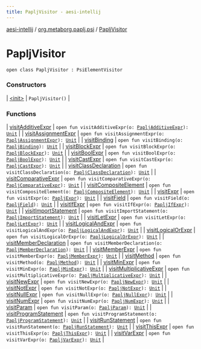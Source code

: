 ```yaml
---
title: PapljVisitor - aesi-intellij
---
```


[aesi-intellij](../../index.html) / [org.metaborg.paplj.psi](../index.html) / [PapljVisitor](.)

# PapljVisitor

`open class PapljVisitor : PsiElementVisitor`

### Constructors

| [&lt;init&gt;](-init-.html) | `PapljVisitor()` |

### Functions

| [visitAdditiveExpr](visit-additive-expr.html) | `open fun visitAdditiveExpr(o: `[`PapljAdditiveExpr`](../-paplj-additive-expr/index.html)`): `[`Unit`](https://kotlinlang.org/api/latest/jvm/stdlib/kotlin/-unit/index.html) |
| [visitAssignmentExpr](visit-assignment-expr.html) | `open fun visitAssignmentExpr(o: `[`PapljAssignmentExpr`](../-paplj-assignment-expr/index.html)`): `[`Unit`](https://kotlinlang.org/api/latest/jvm/stdlib/kotlin/-unit/index.html) |
| [visitBinding](visit-binding.html) | `open fun visitBinding(o: `[`PapljBinding`](../-paplj-binding/index.html)`): `[`Unit`](https://kotlinlang.org/api/latest/jvm/stdlib/kotlin/-unit/index.html) |
| [visitBlockExpr](visit-block-expr.html) | `open fun visitBlockExpr(o: `[`PapljBlockExpr`](../-paplj-block-expr/index.html)`): `[`Unit`](https://kotlinlang.org/api/latest/jvm/stdlib/kotlin/-unit/index.html) |
| [visitBoolExpr](visit-bool-expr.html) | `open fun visitBoolExpr(o: `[`PapljBoolExpr`](../-paplj-bool-expr/index.html)`): `[`Unit`](https://kotlinlang.org/api/latest/jvm/stdlib/kotlin/-unit/index.html) |
| [visitCastExpr](visit-cast-expr.html) | `open fun visitCastExpr(o: `[`PapljCastExpr`](../-paplj-cast-expr/index.html)`): `[`Unit`](https://kotlinlang.org/api/latest/jvm/stdlib/kotlin/-unit/index.html) |
| [visitClassDeclaration](visit-class-declaration.html) | `open fun visitClassDeclaration(o: `[`PapljClassDeclaration`](../-paplj-class-declaration/index.html)`): `[`Unit`](https://kotlinlang.org/api/latest/jvm/stdlib/kotlin/-unit/index.html) |
| [visitComparativeExpr](visit-comparative-expr.html) | `open fun visitComparativeExpr(o: `[`PapljComparativeExpr`](../-paplj-comparative-expr/index.html)`): `[`Unit`](https://kotlinlang.org/api/latest/jvm/stdlib/kotlin/-unit/index.html) |
| [visitCompositeElement](visit-composite-element.html) | `open fun visitCompositeElement(o: `[`PapljCompositeElement`](../-paplj-composite-element.html)`): `[`Unit`](https://kotlinlang.org/api/latest/jvm/stdlib/kotlin/-unit/index.html) |
| [visitExpr](visit-expr.html) | `open fun visitExpr(o: `[`PapljExpr`](../-paplj-expr/index.html)`): `[`Unit`](https://kotlinlang.org/api/latest/jvm/stdlib/kotlin/-unit/index.html) |
| [visitField](visit-field.html) | `open fun visitField(o: `[`PapljField`](../-paplj-field/index.html)`): `[`Unit`](https://kotlinlang.org/api/latest/jvm/stdlib/kotlin/-unit/index.html) |
| [visitIfExpr](visit-if-expr.html) | `open fun visitIfExpr(o: `[`PapljIfExpr`](../-paplj-if-expr/index.html)`): `[`Unit`](https://kotlinlang.org/api/latest/jvm/stdlib/kotlin/-unit/index.html) |
| [visitImportStatement](visit-import-statement.html) | `open fun visitImportStatement(o: `[`PapljImportStatement`](../-paplj-import-statement/index.html)`): `[`Unit`](https://kotlinlang.org/api/latest/jvm/stdlib/kotlin/-unit/index.html) |
| [visitLetExpr](visit-let-expr.html) | `open fun visitLetExpr(o: `[`PapljLetExpr`](../-paplj-let-expr/index.html)`): `[`Unit`](https://kotlinlang.org/api/latest/jvm/stdlib/kotlin/-unit/index.html) |
| [visitLogicalAndExpr](visit-logical-and-expr.html) | `open fun visitLogicalAndExpr(o: `[`PapljLogicalAndExpr`](../-paplj-logical-and-expr/index.html)`): `[`Unit`](https://kotlinlang.org/api/latest/jvm/stdlib/kotlin/-unit/index.html) |
| [visitLogicalOrExpr](visit-logical-or-expr.html) | `open fun visitLogicalOrExpr(o: `[`PapljLogicalOrExpr`](../-paplj-logical-or-expr/index.html)`): `[`Unit`](https://kotlinlang.org/api/latest/jvm/stdlib/kotlin/-unit/index.html) |
| [visitMemberDeclaration](visit-member-declaration.html) | `open fun visitMemberDeclaration(o: `[`PapljMemberDeclaration`](../-paplj-member-declaration/index.html)`): `[`Unit`](https://kotlinlang.org/api/latest/jvm/stdlib/kotlin/-unit/index.html) |
| [visitMemberExpr](visit-member-expr.html) | `open fun visitMemberExpr(o: `[`PapljMemberExpr`](../-paplj-member-expr/index.html)`): `[`Unit`](https://kotlinlang.org/api/latest/jvm/stdlib/kotlin/-unit/index.html) |
| [visitMethod](visit-method.html) | `open fun visitMethod(o: `[`PapljMethod`](../-paplj-method/index.html)`): `[`Unit`](https://kotlinlang.org/api/latest/jvm/stdlib/kotlin/-unit/index.html) |
| [visitMinExpr](visit-min-expr.html) | `open fun visitMinExpr(o: `[`PapljMinExpr`](../-paplj-min-expr/index.html)`): `[`Unit`](https://kotlinlang.org/api/latest/jvm/stdlib/kotlin/-unit/index.html) |
| [visitMultiplicativeExpr](visit-multiplicative-expr.html) | `open fun visitMultiplicativeExpr(o: `[`PapljMultiplicativeExpr`](../-paplj-multiplicative-expr/index.html)`): `[`Unit`](https://kotlinlang.org/api/latest/jvm/stdlib/kotlin/-unit/index.html) |
| [visitNewExpr](visit-new-expr.html) | `open fun visitNewExpr(o: `[`PapljNewExpr`](../-paplj-new-expr/index.html)`): `[`Unit`](https://kotlinlang.org/api/latest/jvm/stdlib/kotlin/-unit/index.html) |
| [visitNotExpr](visit-not-expr.html) | `open fun visitNotExpr(o: `[`PapljNotExpr`](../-paplj-not-expr/index.html)`): `[`Unit`](https://kotlinlang.org/api/latest/jvm/stdlib/kotlin/-unit/index.html) |
| [visitNullExpr](visit-null-expr.html) | `open fun visitNullExpr(o: `[`PapljNullExpr`](../-paplj-null-expr/index.html)`): `[`Unit`](https://kotlinlang.org/api/latest/jvm/stdlib/kotlin/-unit/index.html) |
| [visitNumExpr](visit-num-expr.html) | `open fun visitNumExpr(o: `[`PapljNumExpr`](../-paplj-num-expr/index.html)`): `[`Unit`](https://kotlinlang.org/api/latest/jvm/stdlib/kotlin/-unit/index.html) |
| [visitParam](visit-param.html) | `open fun visitParam(o: `[`PapljParam`](../-paplj-param.html)`): `[`Unit`](https://kotlinlang.org/api/latest/jvm/stdlib/kotlin/-unit/index.html) |
| [visitProgramStatement](visit-program-statement.html) | `open fun visitProgramStatement(o: `[`PapljProgramStatement`](../-paplj-program-statement/index.html)`): `[`Unit`](https://kotlinlang.org/api/latest/jvm/stdlib/kotlin/-unit/index.html) |
| [visitRunStatement](visit-run-statement.html) | `open fun visitRunStatement(o: `[`PapljRunStatement`](../-paplj-run-statement/index.html)`): `[`Unit`](https://kotlinlang.org/api/latest/jvm/stdlib/kotlin/-unit/index.html) |
| [visitThisExpr](visit-this-expr.html) | `open fun visitThisExpr(o: `[`PapljThisExpr`](../-paplj-this-expr/index.html)`): `[`Unit`](https://kotlinlang.org/api/latest/jvm/stdlib/kotlin/-unit/index.html) |
| [visitVarExpr](visit-var-expr.html) | `open fun visitVarExpr(o: `[`PapljVarExpr`](../-paplj-var-expr/index.html)`): `[`Unit`](https://kotlinlang.org/api/latest/jvm/stdlib/kotlin/-unit/index.html) |

